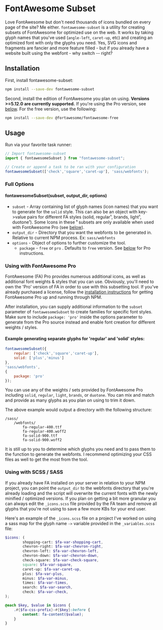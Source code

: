 # FontAwesome Subset

Love FontAwesome but don't need thousands of icons bundled on every page of the site? Me either. `fontawesome-subset` is a utility for creating subsets of FontAwesome for optimized use on the web. It works by taking glyph names that you've used (`angle-left`, `caret-up`, etc) and creating an optimized font with only the glyphs you need. Yes, SVG icons and fragments are fancier and more feature filled - but if you already have a website built using the webfont - why switch -- right?

## Installation
First, install fontawesome-subset:
```sh
npm install --save-dev fontawesome-subset
```

Second, install the edition of FontAwesome you plan on using. **Versions >=5.12.0 are currently supported.** If you're using the Pro version, see [below](#using-with-fontawesome-pro). For the free version, use the following:

```sh
npm install --save-dev @fortawesome/fontawesome-free
```

## Usage
Run via your favorite task runner:
```typescript
// Import fontawesome-subset
import { fontawesomeSubset } from "fontawesome-subset";

// Create or append a task to be ran with your configuration
fontawesomeSubset(['check','square','caret-up'], 'sass/webfonts');
```

### Full Options

#### fontawesomeSubset(subset, output_dir, options)
- `subset` - Array containing list of glyph names (icon names) that you want to generate for the `solid` style. This can also be an object with key->value pairs for different FA styles (solid, regular¹, brands, light¹, duotone¹). Some Icons in these **¹** subsets are only available when used with FontAwesome Pro (see [below](#using-with-fontawesome-pro)).
- `output_dir` - Directory that you want the webfonts to be generated in. Relative to current NPM process. Ex: `sass/webfonts`
- `options` - Object of options to further customize the tool.
    - `package` - `free` or `pro` . Defaults to `free` version. See [below](#using-with-fontawesome-pro) for Pro instructions.
    
    
### Using with FontAwesome Pro
FontAwesome (FA) Pro provides numerous additional icons, as well as additional font weights & styles that you can use. Obviously, you'll need to own the 'Pro' version of FA in order to use with this subsetting tool. If you've already purchased a license, follow the [installation instructions](https://fontawesome.com/docs/web/setup/packages) for getting FontAwesome Pro up and running through NPM.

After installation, you can supply additional information to the `subset` parameter of `fontawesomeSubset` to create families for specific font styles. Make sure to include `package: 'pro'` inside the options parameter to generate from the Pro source instead and enable font creation for different weights / styles. 

#### Example generating separate glyphs for 'regular' and 'solid' styles:
```javascript
fontawesomeSubset({
    regular: ['check','square','caret-up'],
    solid: ['plus','minus']  
},
'sass/webfonts',
{
    package: 'pro'
});
```

You can use any of the weights / sets provided by FontAwesome Pro including `solid`, `regular`, `light`, `brands`, or `duotone`. You can mix and match and provide as many glyphs as you plan on using to trim it down.

The above example would output a directory with the following structure:
```
/sass/
    /webfonts/
        fa-regular-400.ttf
        fa-regular-400.woff2
        fa-solid-900.ttf
        fa-solid-900.woff2
```

It is still up to you to determine which glyphs you need and to pass them to the function to generate the webfonts. I recommend optimizing your CSS files as well to get the most from the tool.

### Using with SCSS / SASS

If you already have FA installed on your server in relation to your NPM project, you can point the `output_dir` to the webfonts directory that you're already loading and the script will overwrite the current fonts with the newly minified / optimized versions. If you plan on getting a bit more granular you can always edit the `_icons.scss` file provided by the FA team and remove all glyphs that you're not using to save a few more KBs for your end user.

Here's an example of the `_icons.scss` file on a project I've worked on using a sass map for the glyph name `->` variable provided in the `_variables.scss` file: 

```scss
$icons: (
        shopping-cart: $fa-var-shopping-cart,
        chevron-right: $fa-var-chevron-right,
        chevron-left: $fa-var-chevron-left,
        chevron-down: $fa-var-chevron-down,
        check-square: $fa-var-check-square,
        square: $fa-var-square,
        caret-up: $fa-var-caret-up,
        plus: $fa-var-plus,
        minus: $fa-var-minus,
        times: $fa-var-times,
        search: $fa-var-search,
        check: $fa-var-check,
);

@each $key, $value in $icons {
    .#{$fa-css-prefix}-#{$key}:before {
        content: fa-content($value);
    }
}
```
